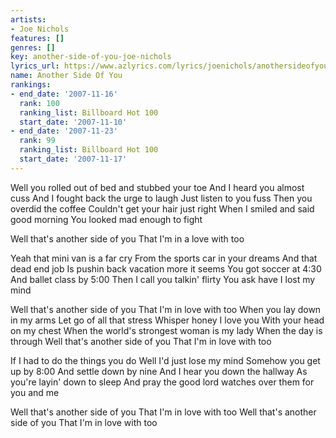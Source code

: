 ```yaml
---
artists:
- Joe Nichols
features: []
genres: []
key: another-side-of-you-joe-nichols
lyrics_url: https://www.azlyrics.com/lyrics/joenichols/anothersideofyou.html
name: Another Side Of You
rankings:
- end_date: '2007-11-16'
  rank: 100
  ranking_list: Billboard Hot 100
  start_date: '2007-11-10'
- end_date: '2007-11-23'
  rank: 99
  ranking_list: Billboard Hot 100
  start_date: '2007-11-17'
---
```


Well you rolled out of bed and stubbed your toe
And I heard you almost cuss
And I fought back the urge to laugh
Just listen to you fuss
Then you overdid the coffee
Couldn't get your hair just right
When I smiled and said good morning
You looked mad enough to fight

Well that's another side of you
That I'm in a love with too

Yeah that mini van is a far cry
From the sports car in your dreams
And that dead end job
Is pushin back vacation more it seems
You got soccer at 4:30
And ballet class by 5:00
Then I call you talkin' flirty
You ask have I lost my mind

Well that's another side of you
That I'm in love with too
When you lay down in my arms
Let go of all that stress
Whisper honey I love you
With your head on my chest
When the world's strongest woman is my lady
When the day is through
Well that's another side of you
That I'm in love with too

If I had to do the things you do
Well I'd just lose my mind
Somehow you get up by 8:00
And settle down by nine
And I hear you down the hallway
As you're layin' down to sleep
And pray the good lord watches over them for you and me

Well that's another side of you
That I'm in love with too
Well that's another side of you
That I'm in love with too




